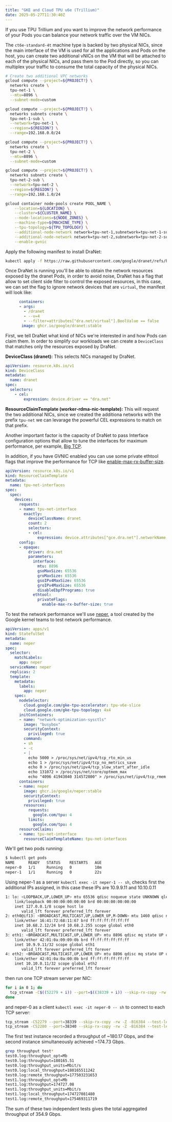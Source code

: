 ```yaml
---
title: "GKE and Cloud TPU v6e (Trillium)"
date: 2025-05-27T11:30:40Z
---
```


If you use TPU Trillium and you want to improve the network performance of your Pods you can balance your network traffic over the VM NICs.

The `ct6e-standard-4t` machine type is backed by two physical NICs, since the main interface of the VM is used for all the applications and Pods on the host, you can create two additional vNICs on the VM that will be attached to each of the physical NICs, and pass them to the Pod directly, so you can multiplex your traffic to consume the total capacity of the physical NICs.

```sh
# Create two additional VPC networks
gcloud compute --project=${PROJECT?} \
  networks create \
  tpu-net-1 \
  --mtu=8896 \
  --subnet-mode=custom

gcloud compute --project=${PROJECT?} \
  networks subnets create \
  tpu-net-1-sub \
  --network=tpu-net-1 \
  --region=${REGION?} \
  --range=192.168.0.0/24

gcloud compute --project=${PROJECT?} \
  networks create \
  tpu-net-2 \
  --mtu=8896 \
  --subnet-mode=custom

gcloud compute --project=${PROJECT?} \
  networks subnets create \
  tpu-net-2-sub \
  --network=tpu-net-2 \
  --region=${REGION?} \
  --range=192.168.1.0/24

gcloud container node-pools create POOL_NAME \
    --location=${LOCATION} \
    --cluster=${CLUSTER_NAME} \
    --node-locations=${NODE_ZONES} \
    --machine-type=${MACHINE_TYPE} \
    --tpu-topology=${TPU_TOPOLOGY} \
    --additional-node-network network=tpu-net-1,subnetwork=tpu-net-1-sub \
    --additional-node-network network=tpu-net-2,subnetwork=tpu-net-2-sub \
    --enable-gvnic
```

Apply the following manifest to install DraNet:

```sh
kubectl apply -f https://raw.githubusercontent.com/google/dranet/refs/heads/main/install.yaml
```

Once DraNet is running you'll be able to obtain the network resources exposed by the dranet Pods, in order to avoid noise, DraNet has a flag that allow to set client side filter to control the exposed resources, in this case, we can set the flag to ignore network devices that are `virtual`, the manifest will look like:

```yaml
      containers:
      - args:
        - /dranet
        - --v=4
        - --filter=attributes["dra.net/virtual"].BoolValue == false
       image: ghcr.io/google/dranet:stable
```

First, we tell DraNet what kind of NICs we're interested in and how Pods can claim them. In order to simplify our workloads we can create a `DeviceClass` that matches only the resources exposed by DraNet.

**DeviceClass (dranet):** This selects NICs managed by DraNet.

```yaml
apiVersion: resource.k8s.io/v1
kind: DeviceClass
metadata:
  name: dranet
spec:
  selectors:
    - cel:
        expression: device.driver == "dra.net"
```

**ResourceClaimTemplate (worker-rdma-nic-template):** This will request the two additional NICs, since we created the additiona networks with the prefix `tpu-net` we can levarage the powerful CEL expressions to match on that prefix.

Another important factor is the capacity of DraNet to pass Interface configuration options that allow to tune the interfaces for maximum performance, per example, [Big TCP](https://lwn.net/Articles/884104/).

In addition, if you have GVNIC enabled you can use some private ethtool flags that improve the performance for TCP like [enable-max-rx-buffer-size](enable-max-rx-buffer-size).

```yaml
apiVersion: resource.k8s.io/v1
kind: ResourceClaimTemplate
metadata:
  name: tpu-net-interfaces
spec:
  spec:
    devices:
      requests:
      - name: tpu-net-interface
        exactly:
          deviceClassName: dranet
          count: 2
          selectors:
          - cel:
              expression: device.attributes["gce.dra.net"].networkName.startsWith("tpu-net")
      config:
      - opaque:
          driver: dra.net
          parameters:
            interface:
              mtu: 8896
              gsoMaxSize: 65536
              groMaxSize: 65536
              gsoIPv4MaxSize: 65536
              groIPv4MaxSize: 65536
              disableEbpfPrograms: true
            ethtool:
              privateFlags:
                enable-max-rx-buffer-size: true
```

To test the network performance we'll use [neper](https://github.com/google/neper), a tool created by the Google kernel teams to test network performance.

```yaml
apiVersion: apps/v1
kind: StatefulSet
metadata:
  name: neper
spec:
  selector:
    matchLabels:
      app: neper
  serviceName: neper
  replicas: 2
  template:
    metadata:
      labels:
        app: neper
    spec:
      nodeSelector:
        cloud.google.com/gke-tpu-accelerator: tpu-v6e-slice
        cloud.google.com/gke-tpu-topology: 4x4
      initContainers:
      - name: "network-optimization-sysctls"
        image: "busybox"
        securityContext:
          privileged: true
        command:
        - sh
        - -c
        - |
          echo 5000 > /proc/sys/net/ipv4/tcp_rto_min_us
          echo 1 > /proc/sys/net/ipv4/tcp_no_metrics_save
          echo 0 > /proc/sys/net/ipv4/tcp_slow_start_after_idle
          echo 131072 > /proc/sys/net/core/optmem_max
          echo "4096 41943040 314572800" > /proc/sys/net/ipv4/tcp_rmem
      containers:
      - name: neper
        image: ghcr.io/google/neper:stable
        securityContext:
          privileged: true
        resources:
          requests:
            google.com/tpu: 4
          limits:
            google.com/tpu: 4
      resourceClaims:
      - name: tpu-net-interface
        resourceClaimTemplateName: tpu-net-interfaces
```

We'll get two pods running:

```sh
$ kubectl get pods
NAME      READY   STATUS    RESTARTS   AGE
neper-0   1/1     Running   0          10m
neper-1   1/1     Running   0          22s
```

Using neper-1 as a server `kubectl exec -it neper-1 -- sh`, checks first the additional IPs assigned, in this case these IPs are 10.9.9.11 and 10.10.0.11

```sh
1: lo: <LOOPBACK,UP,LOWER_UP> mtu 65536 qdisc noqueue state UNKNOWN qlen 1000
    link/loopback 00:00:00:00:00:00 brd 00:00:00:00:00:00
    inet 127.0.0.1/8 scope host lo
       valid_lft forever preferred_lft forever
2: eth0@if13: <BROADCAST,MULTICAST,UP,LOWER_UP,M-DOWN> mtu 1460 qdisc noqueue state UP qlen 1000
    link/ether 16:41:72:68:11:67 brd ff:ff:ff:ff:ff:ff
    inet 10.68.2.12/24 brd 10.68.2.255 scope global eth0
       valid_lft forever preferred_lft forever
3: eth1: <BROADCAST,MULTICAST,UP,LOWER_UP> mtu 8896 qdisc mq state UP qlen 1000
    link/ether 42:01:0a:09:09:0b brd ff:ff:ff:ff:ff:ff
    inet 10.9.9.11/32 scope global eth1
       valid_lft forever preferred_lft forever
4: eth2: <BROADCAST,MULTICAST,UP,LOWER_UP> mtu 8896 qdisc mq state UP qlen 1000
    link/ether 42:01:0a:0a:00:0b brd ff:ff:ff:ff:ff:ff
    inet 10.10.0.11/32 scope global eth2
       valid_lft forever preferred_lft forever
```

then run one TCP stream server per NIC:

```sh
for i in 0 1; do
  tcp_stream -C$((52279 + i)) --port=$((38339 + i)) --skip-rx-copy -rw -Z -B16384 --test-length=60 --suicide-length=120 -F100 --num-threads=16 --num-flows=32 -D0 --logtostderr &> test$i.log &
done
```

and neper-0 as a client `kubectl exec -it neper-0 -- sh` to connect to each TCP server:

```sh
tcp_stream -C52279 --port=38339 --skip-rx-copy -rw -Z -B16384 --test-length=60 --suicide-length=70 -F100 --num-threads=16 --num-flows=32 --client -H 10.9.9.11 -D0 --logtostderr &> test0.log &
tcp_stream -C52280 --port=38340 --skip-rx-copy -rw -Z -B16384 --test-length=60 --suicide-length=70 -F100 --num-threads=16 --num-flows=32 --client -H 10.10.0.11 -D0 --logtostderr &> test1.log &
```

The first test instance recorded a throughput of ~180.17 Gbps, and the second instance simultaneously achieved ~174.73 Gbps. 

```sh
grep throughput test*
test0.log:throughput_opt=Mb
test0.log:throughput=180165.51
test0.log:throughput_units=Mbit/s
test0.log:local_throughput=180165511242
test0.log:remote_throughput=177503231653
test1.log:throughput_opt=Mb
test1.log:throughput=174727.08
test1.log:throughput_units=Mbit/s
test1.log:local_throughput=174727081480
test1.log:remote_throughput=175469311719
```

The sum of these two independent tests gives the total aggregated throughput of 354.9 Gbps.
